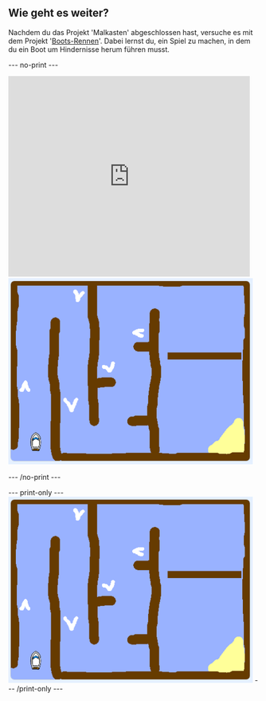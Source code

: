 ## Wie geht es weiter?

Nachdem du das Projekt 'Malkasten' abgeschlossen hast, versuche es mit dem Projekt '[Boots-Rennen](https://projects.raspberrypi.org/de-DE/projects/boat-race?utm_source=pathway&utm_medium=whatnext&utm_campaign=projects)'. Dabei lernst du, ein Spiel zu machen, in dem du ein Boot um Hindernisse herum führen musst.

--- no-print ---

<div class="scratch-preview">
  <iframe allowtransparency="true" width="485" height="402" src="https://scratch.mit.edu/projects/embed/276662533/?autostart=false" frameborder="0" scrolling="no"></iframe>
  <img src="images/boat_race_demo.png">
</div>

--- /no-print ---

--- print-only --- ![boat race demo](images/boat_race_demo.png) --- /print-only ---